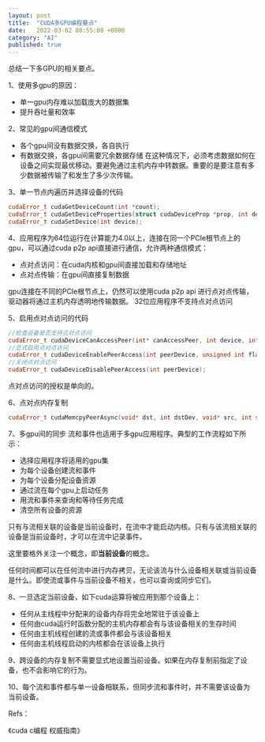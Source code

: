 ```yaml
---
layout: post
title:  "CUDA多GPU编程要点"
date:   2022-03-02 08:55:08 +0800
category: "AI"
published: true
---
```


总结一下多GPU的相关要点。

1、使用多gpu的原因：

- 单一gpu内存难以加载庞大的数据集
- 提升吞吐量和效率

<!--more-->

2、常见的gpu间通信模式
- 各个gpu间没有数据交换，各自执行
- 有数据交换，各gpu间需要冗余数据存储
  在这种情况下，必须考虑数据如何在设备之间实现最优移动。要避免通过主机内存中转数据。重要的是要注意有多少数据被传输了和发生了多少次传输。


3、单一节点内遍历并选择设备的代码
```c++
cudaError_t cudaGetDeviceCount(int *count);
cudaError_t cudaGetDeviceProperties(struct cudaDeviceProp *prop, int device);
cudaError_t cudaSetDevice(int device);
```

4、应用程序为64位运行在计算能力4.0以上，连接在同一个PCIe根节点上的gpu，可以通过cuda p2p api直接进行通信，允许两种通信模式：
- 点对点访问：在cuda内核和gpu间直接加载和存储地址
- 点对点传输：在gpu间直接复制数据

gpu连接在不同的PCIe根节点上，仍然可以使用cuda p2p api 进行点对点传输，驱动器将通过主机内存透明地传输数据。
32位应用程序不支持点对点访问

5、启用点对点访问的代码
```c++
//检查设备是否支持点对点访问
cudaError_t cudaDeviceCanAccessPeer(int* canAccessPeer, int device, int peerDevice);
//显式启用点对点访问
cudaError_t cudaDeviceEnablePeerAccess(int peerDevice, unsigned int flag);
//关闭点对点访问
cudaError_t cudaDeviceDisablePeerAccess(int peerDevice);

```
点对点访问的授权是单向的。

6、点对点内存复制
```c++
cudaError_t cudaMemcpyPeerAsync(void* dst, int dstDev, void* src, int srcDev, size_t nBytes, cudaStream_t stream);
```
7、多gpu间的同步
流和事件也适用于多gpu应用程序。典型的工作流程如下所示：
- 选择应用程序将适用的gpu集
- 为每个设备创建流和事件
- 为每个设备分配设备资源
- 通过流在每个gpu上启动任务
- 用流和事件来查询和等待任务完成
- 清空所有设备的资源

只有与流相关联的设备是当前设备时，在流中才能启动内核。只有与该流相关联的设备是当前设备时，才可以在流中记录事件。

这里要格外关注一个概念，即**当前设备**的概念。

任何时间都可以在任何流中进行内存拷贝，无论该流与什么设备相关联或当前设备是什么。即使流或事件与当前设备不相关，也可以查询或同步它们。


8、一旦选定当前设备，如下cuda运算将被应用到那个设备上：
- 任何从主线程中分配来的设备内存将完全地常驻于该设备上
- 任何由cuda运行时函数分配的主机内存都会有与该设备相关的生存时间
- 任何由主机线程创建的流或事件都会与该设备相关
- 任何由主机线程启动的内核都会在该设备上执行

9、跨设备的内存复制不需要显式地设置当前设备。如果在内存复制前指定了设备，也不会影响它的行为。

10、每个流和事件都与单一设备相联系，但同步流和事件时，并不需要该设备为当前设备。


Refs：

《cuda c编程 权威指南》








